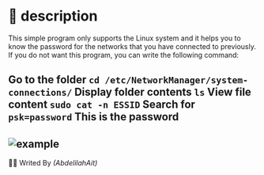 # 📃 description
This simple program only supports the Linux system and it helps you to know the password for the networks that you have connected to previously. If you do not want this program, you can write the following command:

Go to the folder
**`cd /etc/NetworkManager/system-connections/`**
Display folder contents
**`ls`**
View file content
**`sudo cat -n ESSID`**
Search for 
**`psk=password`**
This is the password
---
<img align="center" alt="example" style="border-radius=10px;align-items:center" src="https://media.geeksforgeeks.org/wp-content/uploads/Capture3-2.png"></img>
---
👨‍💻 Writed By *(AbdelilahAit)*
